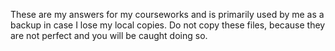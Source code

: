 These are my answers for my courseworks and is primarily used by me as a backup in case I lose my local copies. Do not copy these files, because they are not perfect and you will be caught doing so.
